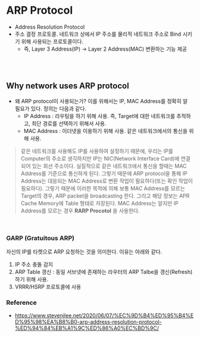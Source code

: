 # ARP Protocol
* Address Resolution Protocol
* 주소 결정 프로토콜. 네트워크 상에서 IP 주소를 물리적 네트워크 주소로 Bind 시키기 위해 사용되는 프로토콜이다.
    * 즉, Layer 3 Address(IP) -> Layer 2 Address(MAC) 변환하는 기능 제공
</br>
</br>


## Why network uses ARP protocol
* 왜 ARP protocol이 사용되는가? 이를 위해서는 IP, MAC Address를 정확히 알 필요가 있다. 정의는 다음과 같다.
    * IP Address : 라우팅을 하기 위해 사용. 즉, Target에 대한 네트워크를 추적하고, 최단 경로를 선택하기 위해서 사용.
    * MAC Address : 이더넷을 이용하기 위해 사용. 같은 네트워크에서의 통신을 위해 사용.
> 같은 네트워크를 사용해도 IP를 사용하여 설정하기 때문에, 우리는 IP를 Computer의 주소로 생각하지만 IP는 NIC(Network Interface Card)에 연결되어 있는 회선 주소이다. 실질적으로 같은 네트워크에서 통신을 할때는 MAC Address를 기준으로 통신하게 된다. 그렇기 때문에 ARP protocol을 통해 IP Address는 대응되는 MAC Address로 변환 작업이 필요하다(또는 확인 작업이 필요하다).
> 그렇기 때문에 이러한 목적에 의해 보통 MAC Address를 모르는 Target의 경우, ARP packet을 broadcasting 한다. 그리고 해당 정보는 APR Cache Memory에 Table 형태로 저장된다. MAC Address는 알지만 IP Address를 모르는 경우 __RARP Procotol__ 을 사용한다.
</br>

### GARP (Gratuitous ARP)
자신의 IP를 타켓으로 ARP 요청하는 것을 의미한다. 이유는 아래와 같다.
1. IP 주소 충돌 감지
2. ARP Table 갱신 : 동일 서브넷에 존재하는 라우터의 ARP Talbe을 갱신(Refresh)하기 위해 사용.
3. VRRR/HSRP 프로토콜에 사용


### Reference
* https://www.stevenjlee.net/2020/06/07/%EC%9D%B4%ED%95%B4%ED%95%98%EA%B8%B0-arp-address-resolution-protocol-%ED%94%84%EB%A1%9C%ED%86%A0%EC%BD%9C/